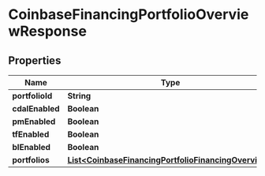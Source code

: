 
# CoinbaseFinancingPortfolioOverviewResponse

## Properties
Name | Type | Description | Notes
------------ | ------------- | ------------- | -------------
**portfolioId** | **String** |  |  [optional]
**cdalEnabled** | **Boolean** |  |  [optional]
**pmEnabled** | **Boolean** |  |  [optional]
**tfEnabled** | **Boolean** |  |  [optional]
**blEnabled** | **Boolean** |  |  [optional]
**portfolios** | [**List&lt;CoinbaseFinancingPortfolioFinancingOverview&gt;**](CoinbaseFinancingPortfolioFinancingOverview.md) |  |  [optional]




